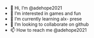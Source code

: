 - 👋 Hi, I’m @adehope2021
- 👀 I’m interested in games and fun
- 🌱 I’m currently learning alx- prese
- 💞️ I’m looking to collaborate on github
- 📫 How to reach me @adehope2021

<!---
adehope2021/adehope2021 is a ✨ special ✨ repository because its `README.md` (this file) appears on your GitHub profile.
You can click the Preview link to take a look at your changes.
--->

